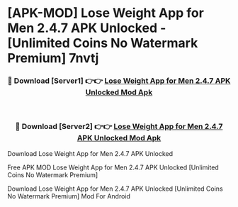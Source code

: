 # [APK-MOD] Lose Weight App for Men 2.4.7 APK Unlocked - [Unlimited Coins No Watermark Premium] 7nvtj



<div align="center">
<h3>🔴 Download [Server1] 👉👉 <a href="https://momento.my/?title=Lose_Weight_App_for_Men_2.4.7_APK_Unlocked">Lose Weight App for Men 2.4.7 APK Unlocked Mod Apk</a></h3><br>

<h3>🔴 Download [Server2] 👉👉 <a href="https://momento.my/?title=Lose_Weight_App_for_Men_2.4.7_APK_Unlocked">Lose Weight App for Men 2.4.7 APK Unlocked Mod Apk</a></h3>
</div>



Download Lose Weight App for Men 2.4.7 APK Unlocked 

Free APK MOD Lose Weight App for Men 2.4.7 APK Unlocked [Unlimited Coins No Watermark Premium]

Download Lose Weight App for Men 2.4.7 APK Unlocked [Unlimited Coins No Watermark Premium] Mod For Android
